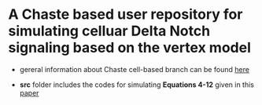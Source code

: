 # A Chaste based user repository for simulating celluar Delta Notch signaling based on the vertex model

- gereral information about Chaste cell-based branch can be found [here](https://www.cs.ox.ac.uk/chaste/cell_based_index.html)

- **src** folder includes the codes for simulating **Equations 4-12** given in this [paper](http://science.sciencemag.org/content/356/6337/eaai7407/tab-pdf)


